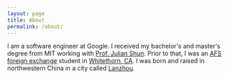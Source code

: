 ```yaml
---
layout: page
title: About
permalink: /about/
---
```


I am a software engineer at Google. I received my bachelor's and master's degree from MIT working with [Prof. Julian Shun](https://people.csail.mit.edu/jshun/). Prior to that, I was an [AFS foreign exchange](https://www.afsusa.org/) student in [Whitethorn, CA](https://en.wikipedia.org/wiki/Whitethorn,_California). I was born and raised in northwestern China in a city called [Lanzhou](https://en.wikipedia.org/wiki/Lanzhou).
